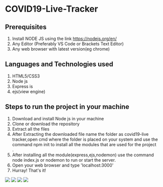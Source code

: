 # COVID19-Live-Tracker

## Prerequisites
1. Install NODE JS using the link https://nodejs.org/en/ 
2. Any Editor (Preferably VS Code or Brackets Text Editor)
3. Any web browser with latest version(eg chrome)

## Languages and Technologies used
1. HTML5/CSS3
2. Node js
3. Express is
4. ejs(view engine)

## Steps to run the project in your machine
1. Download and install Node js in your machine
2. Clone or download the repository
3. Extract all the files
4. After Extracting the downloaded file name the folder as covid19-live tracker,open cmd where the folder is placed on your system and use the command npm init to install all the modules that are used for the project .
5. After installing all the module(express,ejs,nodemon) use the command node index.js or nodemon to run or start the server.
6. Open your web browser and type 'localhost:3000'
7. Hurray! That's it!
 
<img src="https://user-images.githubusercontent.com/60843507/121011519-550eb500-c7b4-11eb-9882-e3e415a09314.PNG">
<img src="https://user-images.githubusercontent.com/60843507/121011514-54761e80-c7b4-11eb-9c24-2da5e790fe4d.PNG">
<img src="https://user-images.githubusercontent.com/60843507/121011524-55a74b80-c7b4-11eb-928a-888a12c61d5c.PNG">
<img src="https://user-images.githubusercontent.com/60843507/121011501-5213c480-c7b4-11eb-97d0-de89910ff650.PNG">
